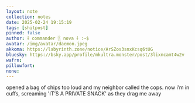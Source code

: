 ```yaml
---
layout: note
collection: notes
date: 2025-02-24 19:15:19
tags: [shitpost]
pinned: false
author: ⸸ commander ░ nova ⸸ :~$
avatar: /img/avatar/daemon.jpeg
akkoma: https://labyrinth.zone/notice/ArSZos3snxKcsq6tUG
bluesky: https://bsky.app/profile/mkultra.monster/post/3lixncamt4w2v
wafrn: 
pillowfort: 
none: 
---
```

opened a bag of chips too loud and my neighbor called the cops. now i’m in cuffs, screaming 'IT’S A PRIVATE SNACK' as they drag me away

